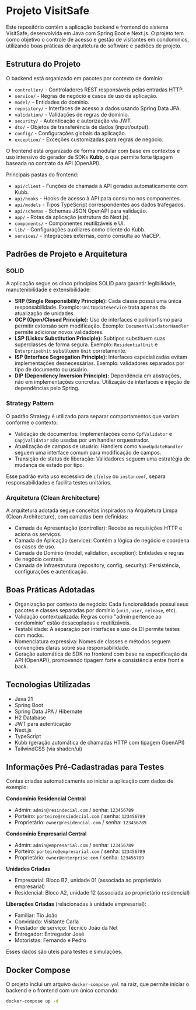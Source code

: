 # Projeto VisitSafe

Este repositório contém a aplicação backend e frontend do sistema VisitSafe, desenvolvida em Java com Spring Boot e Next.js. O projeto tem como objetivo o controle de acesso e gestão de visitantes em condomínios, utilizando boas práticas de arquitetura de software e padrões de projeto.

## Estrutura do Projeto

O backend está organizado em pacotes por contexto de domínio:

* `controller/` - Controladores REST responsáveis pelas entradas HTTP.
* `service/` - Regras de negócio e casos de uso da aplicação.
* `model/` - Entidades do domínio.
* `repository/` - Interfaces de acesso a dados usando Spring Data JPA.
* `validation/` - Validações de regras de domínio.
* `security/` - Autenticação e autorização via JWT.
* `dto/` - Objetos de transferência de dados (input/output).
* `config/` - Configurações globais da aplicação.
* `exception/` - Exceções customizadas para regras de negócio.

O frontend está organizado de forma modular com base em contextos e uso intensivo do gerador de SDKs **Kubb**, o que permite forte tipagem baseada no contrato da API (OpenAPI).

Principais pastas do frontend:

* `api/client` - Funções de chamada à API geradas automaticamente com Kubb.
* `api/hooks` - Hooks de acesso à API para consumo nos componentes.
* `api/models` - Tipos TypeScript correspondentes aos dados trafegados.
* `api/schemas` - Schemas JSON OpenAPI para validação.
* `app/` - Rotas da aplicação (estrutura do Next.js).
* `components/` - Componentes reutilizáveis e UI.
* `lib/` - Configurações auxiliares como cliente do Kubb.
* `services/` - Integrações externas, como consulta ao ViaCEP.

## Padrões de Projeto e Arquitetura

### SOLID

A aplicação segue os cinco princípios SOLID para garantir legibilidade, manutenibilidade e extensibilidade:

* **SRP (Single Responsibility Principle):** Cada classe possui uma única responsabilidade. Exemplo: `UnitUpdateService` trata apenas da atualização de unidades.
* **OCP (Open/Closed Principle):** Uso de interfaces e polimorfismo para permitir extensão sem modificação. Exemplo: `DocumentValidatorHandler` permite adicionar novos validadores.
* **LSP (Liskov Substitution Principle):** Subtipos substituem suas superclasses de forma segura. Exemplo: `ResidentialUnit` e `EnterpriseUnit` substituem `Unit` corretamente.
* **ISP (Interface Segregation Principle):** Interfaces especializadas evitam implementações desnecessárias. Exemplo: validadores separados por tipo de documento ou usuário.
* **DIP (Dependency Inversion Principle):** Dependência em abstrações, não em implementações concretas. Utilização de interfaces e injeção de dependências pelo Spring.

### Strategy Pattern

O padrão Strategy é utilizado para separar comportamentos que variam conforme o contexto:

* Validação de documentos: Implementações como `CpfValidator` e `CnpjValidator` são usadas por um handler orquestrador.
* Atualização de campos de usuário: Handlers como `NameUpdateHandler` seguem uma interface comum para modificação de campos.
* Transição de status de liberação: Validadores seguem uma estratégia de mudança de estado por tipo.

Esse padrão evita uso excessivo de `if`/`else` ou `instanceof`, separa responsabilidades e facilita testes unitários.

### Arquitetura (Clean Architecture)

A arquitetura adotada segue conceitos inspirados na Arquitetura Limpa (Clean Architecture), com camadas bem definidas:

* Camada de Apresentação (controller): Recebe as requisições HTTP e aciona os serviços.
* Camada de Aplicação (service): Contém a lógica de negócio e coordena os casos de uso.
* Camada de Domínio (model, validation, exception): Entidades e regras de negócio centrais.
* Camada de Infraestrutura (repository, config, security): Persistência, configurações e autenticação.

## Boas Práticas Adotadas

* Organização por contexto de negócio: Cada funcionalidade possui seus pacotes e classes separadas por domínio (`unit`, `user`, `release`, etc).
* Validação contextualizada: Regras como "admin pertence ao condomínio" estão desacopladas e reutilizáveis.
* Testabilidade: A separação por interfaces e uso de DI permite testes com mocks.
* Nomenclatura expressiva: Nomes de classes e métodos seguem convenções claras sobre sua responsabilidade.
* Geração automática de SDK no frontend com base na especificação da API (OpenAPI), promovendo tipagem forte e consistência entre front e back.

## Tecnologias Utilizadas

* Java 21
* Spring Boot
* Spring Data JPA / Hibernate
* H2 Database
* JWT para autenticação
* Next.js
* TypeScript
* Kubb (geração automática de chamadas HTTP com tipagem OpenAPI)
* TailwindCSS (via shadcn/ui)

## Informações Pré-Cadastradas para Testes

Contas criadas automaticamente ao iniciar a aplicação com dados de exemplo:

**Condomínio Residencial Central**

* Admin: `admin@resindecial.com` / senha: `123456789`
* Porteiro: `porteiro@resindecial.com` / senha: `123456789`
* Proprietário: `owner@residencial.com` / senha: `123456789`

**Condomínio Empresarial Central**

* Admin: `admin@empresarial.com` / senha: `123456789`
* Porteiro: `porteiro@empresarial.com` / senha: `123456789`
* Proprietário: `owner@enterprise.com` / senha: `123456789`

**Unidades Criadas**

* Empresarial: Bloco B2, unidade 01 (associada ao proprietário empresarial)
* Residencial: Bloco A2, unidade 12 (associada ao proprietário residencial)

**Liberações Criadas** (relacionadas à unidade empresarial):

* Familiar: Tio João
* Convidado: Visitante Carla
* Prestador de serviço: Técnico João da Net
* Entregador: Entregador José
* Motoristas: Fernando e Pedro

Esses dados são úteis para testes e simulações.

## Docker Compose

O projeto inclui um arquivo `docker-compose.yml` na raiz, que permite iniciar o backend e o frontend com um único comando:

```bash
docker-compose up -d
```
